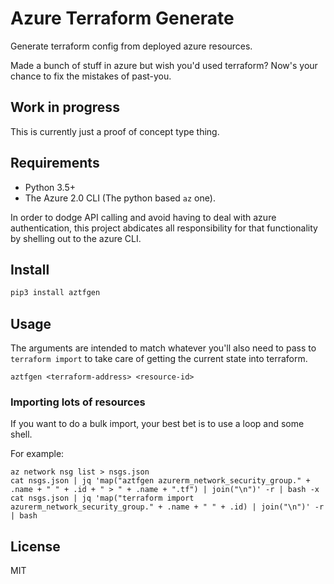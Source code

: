 # Azure Terraform Generate

Generate terraform config from deployed azure resources.

Made a bunch of stuff in azure but wish you'd used terraform? Now's your chance to fix the mistakes of past-you.

## Work in progress

This is currently just a proof of concept type thing.

## Requirements

* Python 3.5+
* The Azure 2.0 CLI (The python based `az` one).

In order to dodge API calling and avoid having to deal with azure authentication, this project abdicates all responsibility for that functionality by shelling out to the azure CLI.

## Install

```sh
pip3 install aztfgen
```

## Usage

The arguments are intended to match whatever you'll also need to pass to `terraform import` to take care of getting the current state into terraform.

```
aztfgen <terraform-address> <resource-id>
```

### Importing lots of resources

If you want to do a bulk import, your best bet is to use a loop and some shell.

For example:

```
az network nsg list > nsgs.json
cat nsgs.json | jq 'map("aztfgen azurerm_network_security_group." + .name + " " + .id + " > " + .name + ".tf") | join("\n")' -r | bash -x
cat nsgs.json | jq 'map("terraform import azurerm_network_security_group." + .name + " " + .id) | join("\n")' -r | bash
```

## License

MIT
